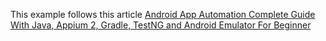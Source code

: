 This example follows this article [Android App Automation Complete Guide With Java, Appium 2, Gradle, TestNG and Android Emulator For Beginner](https://medium.com/@dhadiprasetyo/android-app-automation-complete-guide-with-java-appium-2-gradle-testng-and-android-emulator-for-998ecd8498b0)
